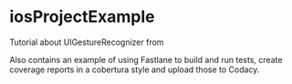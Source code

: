 # iosProjectExample
Tutorial about UIGestureRecognizer from

Also contains an example of using Fastlane to build and run tests, create coverage reports in a cobertura style and upload those to Codacy.
